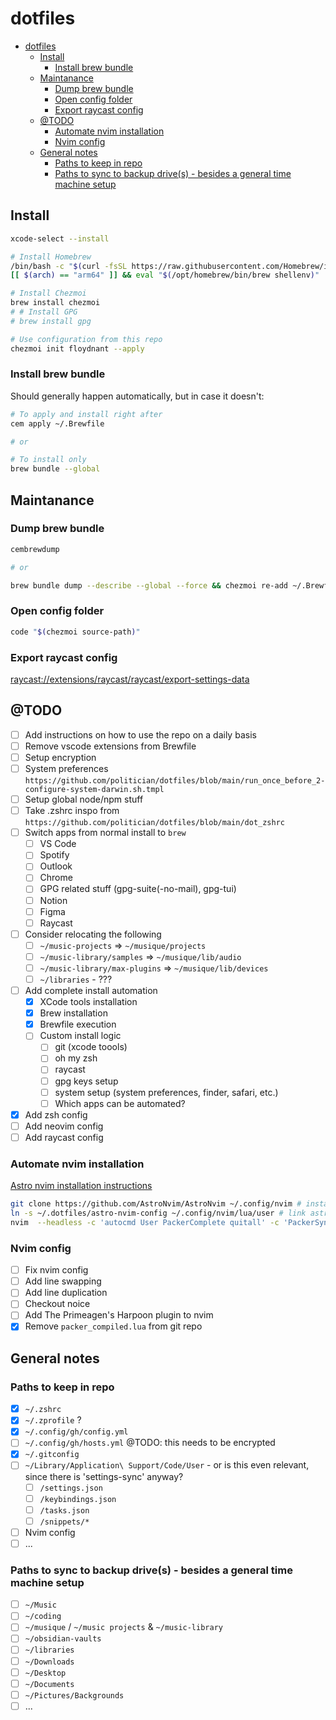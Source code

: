 # dotfiles

- [dotfiles](#dotfiles)
  - [Install](#install)
    - [Install brew bundle](#install-brew-bundle)
  - [Maintanance](#maintanance)
    - [Dump brew bundle](#dump-brew-bundle)
    - [Open config folder](#open-config-folder)
    - [Export raycast config](#export-raycast-config)
  - [@TODO](#todo)
    - [Automate nvim installation](#automate-nvim-installation)
    - [Nvim config](#nvim-config)
  - [General notes](#general-notes)
    - [Paths to keep in repo](#paths-to-keep-in-repo)
    - [Paths to sync to backup drive(s) - besides a general time machine setup](#paths-to-sync-to-backup-drives---besides-a-general-time-machine-setup)

## Install

```sh
xcode-select --install

# Install Homebrew
/bin/bash -c "$(curl -fsSL https://raw.githubusercontent.com/Homebrew/install/HEAD/install.sh)"
[[ $(arch) == "arm64" ]] && eval "$(/opt/homebrew/bin/brew shellenv)" || eval "$(/usr/local/bin/brew shellenv)"

# Install Chezmoi
brew install chezmoi
# # Install GPG
# brew install gpg

# Use configuration from this repo
chezmoi init floydnant --apply
```

### Install brew bundle

Should generally happen automatically, but in case it doesn't:

```sh
# To apply and install right after
cem apply ~/.Brewfile

# or

# To install only
brew bundle --global
```

## Maintanance

### Dump brew bundle

```sh
cembrewdump

# or

brew bundle dump --describe --global --force && chezmoi re-add ~/.Brewfile
```

### Open config folder

```sh
code "$(chezmoi source-path)"
```

### Export raycast config

[raycast://extensions/raycast/raycast/export-settings-data](raycast://extensions/raycast/raycast/export-settings-data)

## @TODO

-   [ ] Add instructions on how to use the repo on a daily basis
-   [ ] Remove vscode extensions from Brewfile
-   [ ] Setup encryption
-   [ ] System preferences `https://github.com/politician/dotfiles/blob/main/run_once_before_2-configure-system-darwin.sh.tmpl`
-   [ ] Setup global node/npm stuff
-   [ ] Take .zshrc inspo from `https://github.com/politician/dotfiles/blob/main/dot_zshrc`
-   [ ] Switch apps from normal install to `brew`
    -   [ ] VS Code
    -   [ ] Spotify
    -   [ ] Outlook
    -   [ ] Chrome
    -   [ ] GPG related stuff (gpg-suite(-no-mail), gpg-tui)
    -   [ ] Notion
    -   [ ] Figma
    -   [ ] Raycast
-   [ ] Consider relocating the following
    -   [ ] `~/music-projects` => `~/musique/projects`
    -   [ ] `~/music-library/samples` => `~/musique/lib/audio`
    -   [ ] `~/music-library/max-plugins` => `~/musique/lib/devices`
    -   [ ] `~/libraries` - ???
-   [ ] Add complete install automation
    -   [x] XCode tools installation
    -   [x] Brew installation
    -   [x] Brewfile execution
    -   [ ] Custom install logic
        -   [ ] git (xcode toools)
        -   [ ] oh my zsh
        -   [ ] raycast
        -   [ ] gpg keys setup
        -   [ ] system setup (system preferences, finder, safari, etc.)
        -   [ ] Which apps can be automated?
-   [x] Add zsh config
-   [ ] Add neovim config
-   [ ] Add raycast config

### Automate nvim installation

[Astro nvim installation instructions](https://astronvim.github.io/Configuration/manage_user_config#installing-from-an-existing-user-configuration)

```bash
git clone https://github.com/AstroNvim/AstroNvim ~/.config/nvim # install astro nvim
ln -s ~/.dotfiles/astro-nvim-config ~/.config/nvim/lua/user # link astro nvim config
nvim  --headless -c 'autocmd User PackerComplete quitall' -c 'PackerSync' # install plugins
```

### Nvim config

-   [ ] Fix nvim config
-   [ ] Add line swapping
-   [ ] Add line duplication
-   [ ] Checkout noice
-   [ ] Add The Primeagen's Harpoon plugin to nvim
-   [x] Remove `packer_compiled.lua` from git repo

## General notes

### Paths to keep in repo

-   [x] `~/.zshrc`
-   [x] `~/.zprofile` ?
-   [x] `~/.config/gh/config.yml`
-   [ ] `~/.config/gh/hosts.yml` @TODO: this needs to be encrypted
-   [x] `~/.gitconfig`
-   [ ] `~/Library/Application\ Support/Code/User` - or is this even relevant, since there is 'settings-sync' anyway?
    -   [ ] `/settings.json`
    -   [ ] `/keybindings.json`
    -   [ ] `/tasks.json`
    -   [ ] `/snippets/*`
-   [ ] Nvim config
-   [ ] ...

### Paths to sync to backup drive(s) - besides a general time machine setup

-   [ ] `~/Music`
-   [ ] `~/coding`
-   [ ] `~/musique` / `~/music projects` & `~/music-library`
-   [ ] `~/obsidian-vaults`
-   [ ] `~/libraries`
-   [ ] `~/Downloads`
-   [ ] `~/Desktop`
-   [ ] `~/Documents`
-   [ ] `~/Pictures/Backgrounds`
-   [ ] ...
